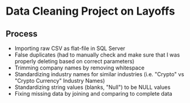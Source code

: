 # Data Cleaning Project on Layoffs

## Process
* Importing raw CSV as flat-file in SQL Server
* False duplicates (had to manually check and make sure that I was properly deleting based on correct parameters)
* Trimming company names by removing whitespace
* Standardizing industry names for similar industries (i.e. "Crypto" vs "Crypto Currency" Industry Names)
* Standardizing string values (blanks, "Null") to be NULL values
* Fixing missing data by joining and comparing to complete data
